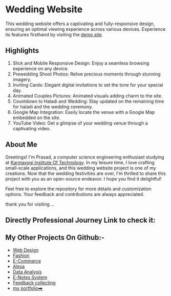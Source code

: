 
# Wedding Website

This wedding website offers a captivating and fully-responsive design, ensuring an optimal viewing experience across various devices. Experience its features firsthand by visiting the [demo site](https://mipashyayalmar.github.io/pashya/?fbclid=PAAabqDdA4xzZkJx6CxlgUSRzOan-0iX3VIb8_yU4EsKhoJn0QRQwOEeAdKWg).

## Highlights
1. Slick and Mobile Responsive Design: Enjoy a seamless browsing experience on any device.
2. Prewedding Shoot Photos: Relive precious moments through stunning imagery.
3. Inviting Cards: Elegant digital invitations to set the tone for your special day.
4. Animated Couples Pictures: Animated visuals adding charm to the site.
5. Countdown to Haladi and Wedding: Stay updated on the remaining time for haladi and the wedding ceremony.
7. Google Map Integration: Easily locate the venue with a Google Map embedded on the site.
6. YouTube Video: Get a glimpse of your wedding venue through a captivating video.

## About Me
Greetings! I'm Prasad, a computer science engineering enthusiast studying at [Karmayogi Institute Of Technology](https://karmayogicollege.ac.in/). In my leisure time, I love crafting small-scale applications, and this wedding website project is one of my creations. Now that the wedding festivities are over, I'm thrilled to share this project with you as an open-source endeavor. I hope you find it delightful!

Feel free to explore the repository for more details and customization options. Your feedback and contributions are always appreciated.

thank you for visiting ...






##  Directly Professional Journey Link to check it:





## My Other Projects On Github:-
- [Web Design](#)
- [Fashion](#)
- [E-Commerce](#)
- [Alexa](#)
- [Data Analysis](#)
- [E-Notes System](#)
- [Feedback collecting](#)
- [my portfolio⮕](https://mipashyayalmar.github.io/-Profile-data/)
